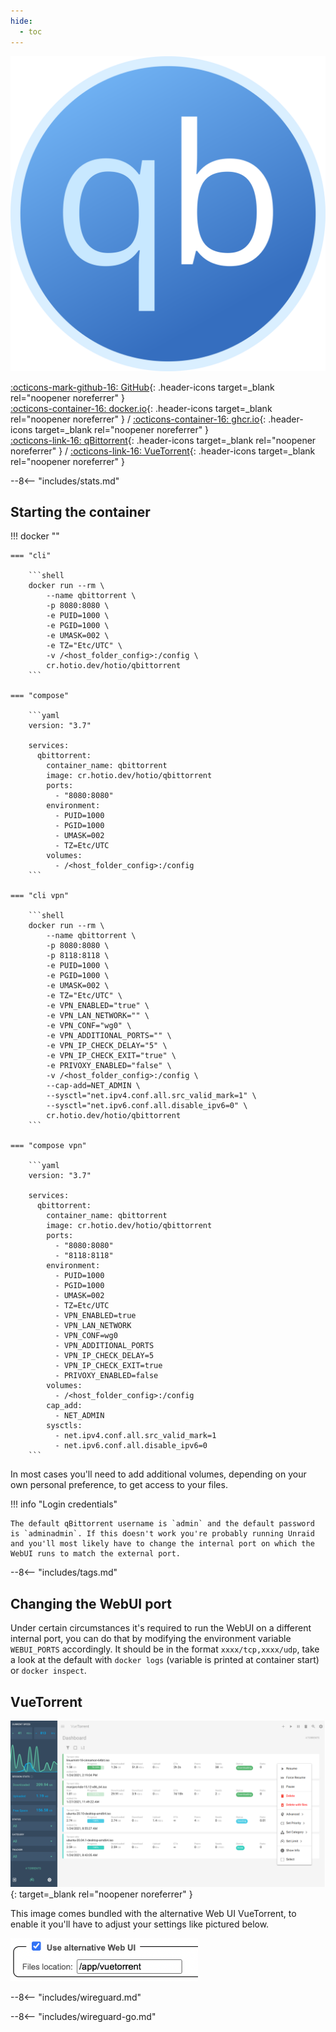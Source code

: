 ```yaml
---
hide:
  - toc
---
```


<div class="image-logo"><img src="/img/image-logos/qbittorrent.svg" alt="logo"></div>

[:octicons-mark-github-16: GitHub](https://github.com/hotio/qbittorrent){: .header-icons target=_blank rel="noopener noreferrer" }  
[:octicons-container-16: docker.io](https://hub.docker.com/r/hotio/qbittorrent){: .header-icons target=_blank rel="noopener noreferrer" }
 / [:octicons-container-16: ghcr.io](https://github.com/orgs/hotio/packages/container/package/qbittorrent){: .header-icons target=_blank rel="noopener noreferrer" }  
[:octicons-link-16: qBittorrent](https://github.com/qbittorrent/qbittorrent){: .header-icons target=_blank rel="noopener noreferrer" }
 / [:octicons-link-16: VueTorrent](https://github.com/WDaan/VueTorrent){: .header-icons target=_blank rel="noopener noreferrer" }

--8<-- "includes/stats.md"

## Starting the container

!!! docker ""

    === "cli"

        ```shell
        docker run --rm \
            --name qbittorrent \
            -p 8080:8080 \
            -e PUID=1000 \
            -e PGID=1000 \
            -e UMASK=002 \
            -e TZ="Etc/UTC" \
            -v /<host_folder_config>:/config \
            cr.hotio.dev/hotio/qbittorrent
        ```

    === "compose"

        ```yaml
        version: "3.7"

        services:
          qbittorrent:
            container_name: qbittorrent
            image: cr.hotio.dev/hotio/qbittorrent
            ports:
              - "8080:8080"
            environment:
              - PUID=1000
              - PGID=1000
              - UMASK=002
              - TZ=Etc/UTC
            volumes:
              - /<host_folder_config>:/config
        ```

    === "cli vpn"

        ```shell
        docker run --rm \
            --name qbittorrent \
            -p 8080:8080 \
            -p 8118:8118 \
            -e PUID=1000 \
            -e PGID=1000 \
            -e UMASK=002 \
            -e TZ="Etc/UTC" \
            -e VPN_ENABLED="true" \
            -e VPN_LAN_NETWORK="" \
            -e VPN_CONF="wg0" \
            -e VPN_ADDITIONAL_PORTS="" \
            -e VPN_IP_CHECK_DELAY="5" \
            -e VPN_IP_CHECK_EXIT="true" \
            -e PRIVOXY_ENABLED="false" \
            -v /<host_folder_config>:/config \
            --cap-add=NET_ADMIN \
            --sysctl="net.ipv4.conf.all.src_valid_mark=1" \
            --sysctl="net.ipv6.conf.all.disable_ipv6=0" \
            cr.hotio.dev/hotio/qbittorrent
        ```

    === "compose vpn"

        ```yaml
        version: "3.7"

        services:
          qbittorrent:
            container_name: qbittorrent
            image: cr.hotio.dev/hotio/qbittorrent
            ports:
              - "8080:8080"
              - "8118:8118"
            environment:
              - PUID=1000
              - PGID=1000
              - UMASK=002
              - TZ=Etc/UTC
              - VPN_ENABLED=true
              - VPN_LAN_NETWORK
              - VPN_CONF=wg0
              - VPN_ADDITIONAL_PORTS
              - VPN_IP_CHECK_DELAY=5
              - VPN_IP_CHECK_EXIT=true
              - PRIVOXY_ENABLED=false
            volumes:
              - /<host_folder_config>:/config
            cap_add:
              - NET_ADMIN
            sysctls:
              - net.ipv4.conf.all.src_valid_mark=1
              - net.ipv6.conf.all.disable_ipv6=0
        ```

In most cases you'll need to add additional volumes, depending on your own personal preference, to get access to your files.

!!! info "Login credentials"

    The default qBittorrent username is `admin` and the default password is `adminadmin`. If this doesn't work you're probably running Unraid and you'll most likely have to change the internal port on which the WebUI runs to match the external port.

--8<-- "includes/tags.md"

## Changing the WebUI port

Under certain circumstances it's required to run the WebUI on a different internal port, you can do that by modifying the environment variable `WEBUI_PORTS` accordingly. It should be in the format `xxxx/tcp,xxxx/udp`, take a look at the default with `docker logs` (variable is printed at container start) or `docker inspect`.

## VueTorrent

[<img src="/img/vuetorrentui.png" alt="vuetorrentui">](https://github.com/WDaan/VueTorrent){: target=_blank rel="noopener noreferrer" }

This image comes bundled with the alternative Web UI VueTorrent, to enable it you'll have to adjust your settings like pictured below.

<img src="/img/vuetorrentsettings.png" alt="vuetorrentsettings" width="300">

--8<-- "includes/wireguard.md"

--8<-- "includes/wireguard-go.md"
